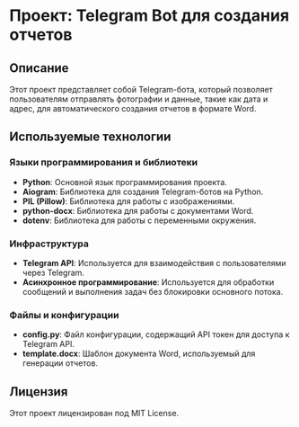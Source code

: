 # Проект: Telegram Bot для создания отчетов

## Описание

Этот проект представляет собой Telegram-бота, который позволяет пользователям отправлять фотографии и данные, такие как дата и адрес, для автоматического создания отчетов в формате Word.

## Используемые технологии

### Языки программирования и библиотеки

- **Python**: Основной язык программирования проекта.
- **Aiogram**: Библиотека для создания Telegram-ботов на Python.
- **PIL (Pillow)**: Библиотека для работы с изображениями.
- **python-docx**: Библиотека для работы с документами Word.
- **dotenv**: Библиотека для работы с переменными окружения.

### Инфраструктура

- **Telegram API**: Используется для взаимодействия с пользователями через Telegram.
- **Асинхронное программирование**: Используется для обработки сообщений и выполнения задач без блокировки основного потока.

### Файлы и конфигурации

- **config.py**: Файл конфигурации, содержащий API токен для доступа к Telegram API.
- **template.docx**: Шаблон документа Word, используемый для генерации отчетов.

## Лицензия

Этот проект лицензирован под MIT License.
